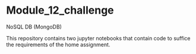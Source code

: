 # Module_12_challenge
NoSQL DB (MongoDB)

This repository contains two jupyter notebooks that contain code to suffice the requirements of the home assignment. 

